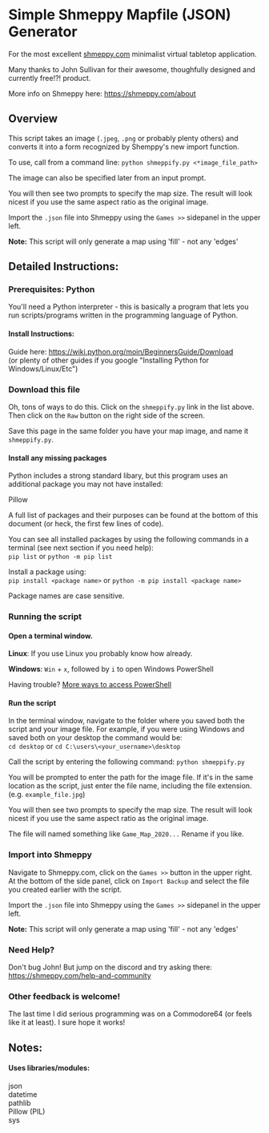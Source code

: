 
# **Simple Shmeppy Mapfile (JSON) Generator**

For the most excellent [shmeppy.com](https://shmeppy.com/) minimalist virtual tabletop application.

Many thanks to John Sullivan for their awesome, thoughfully designed and currently free!?! product.

More info on Shmeppy here: https://shmeppy.com/about

## **Overview**
This script takes an image (`.jpeg`, `.png` or probably plenty others) and converts it into a form recognized by Shemppy's new import function.

To use, call from a command line:
`python shmeppify.py <*image_file_path>`

The image can also be specified later from an input prompt.

You will then see two prompts to specify the map size. The result will look nicest if you use the same aspect ratio as the original image.

Import the `.json` file into Shmeppy using the `Games >>` sidepanel in the upper left.

**Note:** This script will only generate a map using 'fill' - not any 'edges'

## **Detailed Instructions:**

### Prerequisites: Python
You'll need a Python interpreter - this is basically a program that lets you run scripts/programs written in the programming language of Python.

#### Install Instructions:
Guide here:  https://wiki.python.org/moin/BeginnersGuide/Download  
(or plenty of other guides if you google "Installing Python for Windows/Linux/Etc")

### **Download this file**
Oh, tons of ways to do this. Click on the `shmeppify.py` link in the list above. Then click on the `Raw` button on the right side of the screen.

Save this page in the same folder you have your map image, and name it `shmeppify.py`.

#### Install any missing packages
Python includes a strong standard libary, but this program uses an additional package you may not have installed:  

Pillow

A full list of packages and their purposes can be found at the bottom of this document (or heck, the first few lines of code).

You can see all installed packages by using the following commands in a terminal (see next section if you need help):  
`pip list` or `python -m pip list`

Install a package using:  
`pip install <package name>` or `python -m pip install <package name>`

Package names are case sensitive.

### **Running the script**

#### Open a terminal window.

**Linux**: If you use Linux you probably know how already.

 **Windows**: `Win` + `x`, followed by `i` to open Windows PowerShell

 Having trouble? [More ways to access PowerShell](https://www.tenforums.com/tutorials/25581-open-windows-powershell-windows-10-a.html)

#### Run the script
In the terminal window, navigate to the folder where you saved both the script and your image file. For example, if you were using Windows and saved both on your desktop the command would be:   
`cd desktop` or `cd C:\users\<your_username>\desktop`

Call the script by entering the following command:
`python shmeppify.py`

You will be prompted to enter the path for the image file. If it's in the same location as the script, just enter the file name, including the file extension. (e.g. `example_file.jpg`)

You will then see two prompts to specify the map size. The result will look nicest if you use the same aspect ratio as the original image.

The file will named something like `Game_Map_2020...` Rename if you like.

### Import into Shmeppy  
Navigate to Shmeppy.com, click on the `Games >>` button in the upper right. At the bottom of the side panel, click on `Import Backup` and select the file you created earlier with the script.

Import the `.json` file into Shmeppy using the `Games >>` sidepanel in the upper left.

**Note:** This script will only generate a map using 'fill' - not any 'edges'

### **Need Help?**
Don't bug John! But jump on the discord and try asking there:
https://shmeppy.com/help-and-community

### **Other feedback is welcome!**
The last time I did serious programming was on a Commodore64 (or feels like it at least). I sure hope it works!

## **Notes:**
#### Uses libraries/modules:  
json  
datetime  
pathlib  
Pillow (PIL)  
sys  
